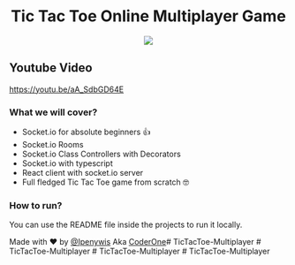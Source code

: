 <div align="center">

# Tic Tac Toe Online Multiplayer Game

<a align="center" href="https://youtu.be/aA_SdbGD64E"><img src="https://i.imgur.com/PmQyGRO.png" /></a>

</div>

## Youtube Video
https://youtu.be/aA_SdbGD64E

### What we will cover?
- Socket.io for absolute beginners 👍
- Socket.io Rooms
- Socket.io Class Controllers with Decorators
- Socket.io with typescript
- React client with socket.io server
- Full fledged Tic Tac Toe game from scratch 🤓


### How to run?
You can use the README file inside the projects to run it locally.


Made with ❤️ by [@Ipenywis](https://twitter.com/ipenywis) Aka [CoderOne](https://youtube.com/c/coderone)#   T i c T a c T o e - M u l t i p l a y e r  
 #   T i c T a c T o e - M u l t i p l a y e r  
 #   T i c T a c T o e - M u l t i p l a y e r  
 #   T i c T a c T o e - M u l t i p l a y e r  
 